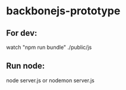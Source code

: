 # backbonejs-prototype

## For dev:
watch "npm run bundle" ./public/js

## Run node:
node server.js
or
nodemon server.js